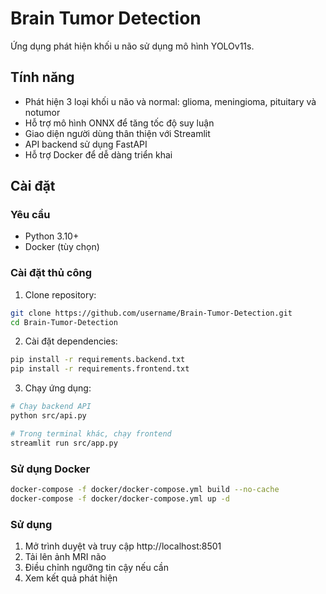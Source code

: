 # Brain Tumor Detection

Ứng dụng phát hiện khối u não sử dụng mô hình YOLOv11s.

## Tính năng

- Phát hiện 3 loại khối u não và normal: glioma, meningioma, pituitary và notumor
- Hỗ trợ mô hình ONNX để tăng tốc độ suy luận
- Giao diện người dùng thân thiện với Streamlit
- API backend sử dụng FastAPI
- Hỗ trợ Docker để dễ dàng triển khai

## Cài đặt

### Yêu cầu

- Python 3.10+
- Docker (tùy chọn)

### Cài đặt thủ công

1. Clone repository:
```bash
git clone https://github.com/username/Brain-Tumor-Detection.git
cd Brain-Tumor-Detection
```

2. Cài đặt dependencies:
```bash
pip install -r requirements.backend.txt
pip install -r requirements.frontend.txt
```
3. Chạy ứng dụng:
```bash
# Chạy backend API
python src/api.py

# Trong terminal khác, chạy frontend
streamlit run src/app.py
```

### Sử dụng Docker
```bash
docker-compose -f docker/docker-compose.yml build --no-cache
docker-compose -f docker/docker-compose.yml up -d
```

### Sử dụng
1. Mở trình duyệt và truy cập http://localhost:8501
2. Tải lên ảnh MRI não
3. Điều chỉnh ngưỡng tin cậy nếu cần
4. Xem kết quả phát hiện
